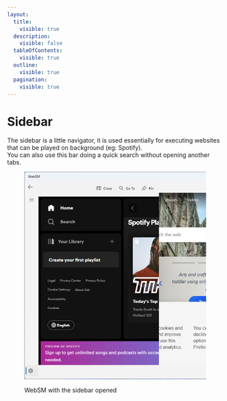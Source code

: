 ```yaml
---
layout:
  title:
    visible: true
  description:
    visible: false
  tableOfContents:
    visible: true
  outline:
    visible: true
  pagination:
    visible: true
---
```


# Sidebar

The sidebar is a little navigator, it is used essentially for executing websites that can be played on background (eg: Spotify).\
You can also use this bar doing a quick search without opening another tabs.

<figure><img src="../../../.gitbook/assets/WebSM Sidebar.png" alt=""><figcaption><p>WebSM with the sidebar opened</p></figcaption></figure>

